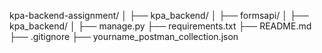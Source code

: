 kpa-backend-assignment/
│
├── kpa_backend/
│   ├── formsapi/
│   ├── kpa_backend/
│   ├── manage.py
├── requirements.txt
├── README.md
├── .gitignore
├── yourname_postman_collection.json
